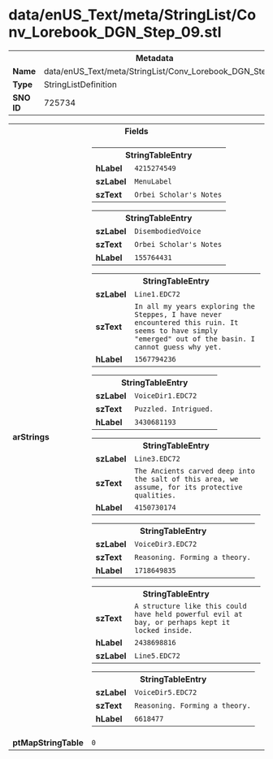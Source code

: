 <h1>data/enUS_Text/meta/StringList/Conv_Lorebook_DGN_Step_09.stl</h1><table><tr><th colspan="100%">Metadata</th></tr><tr><td><b>Name</b></td><td>data/enUS_Text/meta/StringList/Conv_Lorebook_DGN_Step_09.stl</td></tr><tr><td><b>Type</b></td><td>StringListDefinition</td></tr><tr><td><b>SNO ID</b></td><td>725734</td></tr></table>

<table><tr><th colspan="100%">Fields</th></tr><tr><td><b>arStrings</b></td><td><table><tr><th colspan="100%">StringTableEntry</th></tr><tr><td><b>hLabel</b></td><td><code>4215274549</code></td></tr><tr><td><b>szLabel</b></td><td><code>MenuLabel</code></td></tr><tr><td><b>szText</b></td><td><code>Orbei Scholar's Notes</code></td></tr></table>


<table><tr><th colspan="100%">StringTableEntry</th></tr><tr><td><b>szLabel</b></td><td><code>DisembodiedVoice</code></td></tr><tr><td><b>szText</b></td><td><code>Orbei Scholar's Notes</code></td></tr><tr><td><b>hLabel</b></td><td><code>155764431</code></td></tr></table>


<table><tr><th colspan="100%">StringTableEntry</th></tr><tr><td><b>szLabel</b></td><td><code>Line1.EDC72</code></td></tr><tr><td><b>szText</b></td><td><code>In all my years exploring the Steppes, I have never encountered this ruin. It seems to have simply "emerged" out of the basin. I cannot guess why yet.</code></td></tr><tr><td><b>hLabel</b></td><td><code>1567794236</code></td></tr></table>


<table><tr><th colspan="100%">StringTableEntry</th></tr><tr><td><b>szLabel</b></td><td><code>VoiceDir1.EDC72</code></td></tr><tr><td><b>szText</b></td><td><code>Puzzled. Intrigued.</code></td></tr><tr><td><b>hLabel</b></td><td><code>3430681193</code></td></tr></table>


<table><tr><th colspan="100%">StringTableEntry</th></tr><tr><td><b>szLabel</b></td><td><code>Line3.EDC72</code></td></tr><tr><td><b>szText</b></td><td><code>The Ancients carved deep into the salt of this area, we assume, for its protective qualities.</code></td></tr><tr><td><b>hLabel</b></td><td><code>4150730174</code></td></tr></table>


<table><tr><th colspan="100%">StringTableEntry</th></tr><tr><td><b>szLabel</b></td><td><code>VoiceDir3.EDC72</code></td></tr><tr><td><b>szText</b></td><td><code>Reasoning. Forming a theory.</code></td></tr><tr><td><b>hLabel</b></td><td><code>1718649835</code></td></tr></table>


<table><tr><th colspan="100%">StringTableEntry</th></tr><tr><td><b>szText</b></td><td><code>A structure like this could have held powerful evil at bay, or perhaps kept it locked inside.</code></td></tr><tr><td><b>hLabel</b></td><td><code>2438698816</code></td></tr><tr><td><b>szLabel</b></td><td><code>Line5.EDC72</code></td></tr></table>


<table><tr><th colspan="100%">StringTableEntry</th></tr><tr><td><b>szLabel</b></td><td><code>VoiceDir5.EDC72</code></td></tr><tr><td><b>szText</b></td><td><code>Reasoning. Forming a theory.</code></td></tr><tr><td><b>hLabel</b></td><td><code>6618477</code></td></tr></table>


</td></tr><tr><td><b>ptMapStringTable</b></td><td><code>0</code></td></tr></table>

